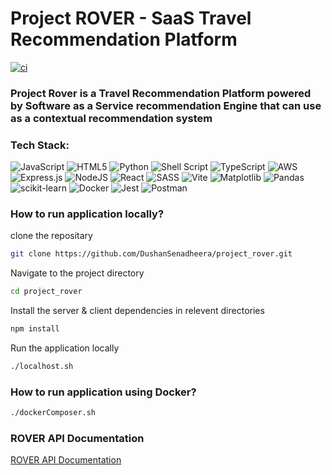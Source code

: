 # Project ROVER - SaaS Travel Recommendation Platform

[![ci](https://github.com/DushanSenadheera/project_rover/actions/workflows/ci.yml/badge.svg?branch=main)](https://github.com/DushanSenadheera/project_rover/actions/workflows/ci.yml)

### Project Rover is a Travel Recommendation Platform powered by Software as a Service recommendation Engine that can use as a contextual recommendation system  

### Tech Stack:
![JavaScript](https://img.shields.io/badge/javascript-%23323330.svg?style=flat-square&logo=javascript&logoColor=%23F7DF1E) ![HTML5](https://img.shields.io/badge/html5-%23E34F26.svg?style=flat-square&logo=html5&logoColor=white) ![Python](https://img.shields.io/badge/python-3670A0?style=flat-square&logo=python&logoColor=ffdd54) ![Shell Script](https://img.shields.io/badge/shell_script-%23121011.svg?style=flat-square&logo=gnu-bash&logoColor=white) ![TypeScript](https://img.shields.io/badge/typescript-%23007ACC.svg?style=flat-square&logo=typescript&logoColor=white) ![AWS](https://img.shields.io/badge/AWS-%23FF9900.svg?style=flat-square&logo=amazon-aws&logoColor=white) ![Express.js](https://img.shields.io/badge/express.js-%23404d59.svg?style=flat-square&logo=express&logoColor=%2361DAFB) ![NodeJS](https://img.shields.io/badge/node.js-6DA55F?style=flat-square&logo=node.js&logoColor=white) ![React](https://img.shields.io/badge/react-%2320232a.svg?style=flat-square&logo=react&logoColor=%2361DAFB) ![SASS](https://img.shields.io/badge/SASS-hotpink.svg?style=flat-square&logo=SASS&logoColor=white) ![Vite](https://img.shields.io/badge/vite-%23646CFF.svg?style=flat-square&logo=vite&logoColor=white) ![Matplotlib](https://img.shields.io/badge/Matplotlib-%23ffffff.svg?style=flat-square&logo=Matplotlib&logoColor=black) ![Pandas](https://img.shields.io/badge/pandas-%23150458.svg?style=flat-square&logo=pandas&logoColor=white) ![scikit-learn](https://img.shields.io/badge/scikit--learn-%23F7931E.svg?style=flat-square&logo=scikit-learn&logoColor=white) ![Docker](https://img.shields.io/badge/docker-%230db7ed.svg?style=flat-square&logo=docker&logoColor=white) ![Jest](https://img.shields.io/badge/-jest-%23C21325?style=flat-square&logo=jest&logoColor=white) ![Postman](https://img.shields.io/badge/Postman-FF6C37?style=flat-square&logo=postman&logoColor=white)

### How to run application locally?

clone the repositary
```bash
git clone https://github.com/DushanSenadheera/project_rover.git
```
Navigate to the project directory
```bash
cd project_rover
```
Install the server & client dependencies in relevent directories
```bash
npm install
```
Run the application locally
```bash
./localhost.sh
```
### How to run application using Docker?

```bash
./dockerComposer.sh
```
### ROVER API Documentation
[ROVER API Documentation](https://documenter.getpostman.com/view/28662859/2sA3BoaBaB#intro)
